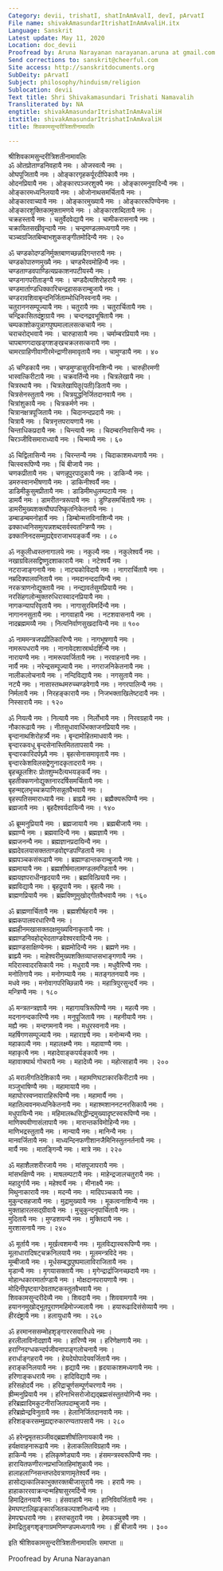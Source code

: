 ```yaml
---
Category: devii, trishatI, shatInAmAvalI, devI, pArvatI
File name: shivakAmasundarItrishatInAmAvaliH.itx
Language: Sanskrit
Latest update: May 11, 2020
Location: doc_devii
Proofread by: Aruna Narayanan narayanan.aruna at gmail.com
Send corrections to: sanskrit@cheerful.com
Site access: http://sanskritdocuments.org
SubDeity: pArvatI
Subject: philosophy/hinduism/religion
Sublocation: devii
Text title: Shri Shivakamasundari Trishati Namavalih
Transliterated by: NA
engtitle: shivakAmasundarItrishatInAmAvaliH
itxtitle: shivakAmasundarItrishatInAmAvaliH
title: शिवकामसुन्दरीत्रिशतीनामावलिः

---
```

  
 श्रीशिवकामसुन्दरीत्रिशतीनामावलिः   
ॐ ओतप्रोताण्डनिवहायै नमः । ओजस्वत्यै नमः ।  
ओघपूजितायै नमः । ओङ्कारगृहकर्पूरदीपिकायै नमः ।  
ओदनप्रियायै नमः । ओङ्कारपञ्जरशुक्यै नमः । ओङ्कारमनुवादिन्यै नमः ।  
ओङ्कारमध्यनिलयायै नमः । ओजोनाथसमर्चितायै नमः ।  
ओङ्कारवाच्यायै नमः । ओङ्कारमुख्यायै नमः । ओङ्काररूपिण्येनमः ।  
ओङ्कारशुक्तिकामुक्तामणये नमः । ओङ्कारशब्दितायै नमः ।  
चक्रहस्तायै नमः । चतुर्वेदवेद्यायै नमः । चामीकरासनायै नमः ।  
चक्रायितसखीवृन्दायै नमः । चन्द्रमण्डलमध्यगायै नमः ।  
चञ्च्वग्रजितबिम्बाभशुकसङ्गीतमोदिन्यै नमः । २०  
  
ॐ चण्डकोदण्डनिर्मुक्तबाणच्छन्नदिगन्तरायै नमः ।  
चण्डकोपारुणमुख्यै नमः । चण्डभैरवमोहिन्यै नमः ।  
चण्डताण्डवपाण्डित्यप्रकाशनपटीयस्यै नमः ।  
चण्डनागपरीताङ्ग्यै नमः । चण्डदैत्यशिरोहरायै नमः ।  
चण्डमार्ताण्डधिक्कारिचन्द्रहासकराम्बुजायै नमः ।  
चण्डरावशिवाबृन्दनिर्जिताम्भोधिनिस्वनायै नमः ।  
चतुराननसम्पूज्यायै नमः । चतुरायै नमः । चतुरार्चितायै नमः ।  
चन्द्रिकासितदंष्ट्राग्रायै नमः । चन्दनद्रवभूषितायै नमः ।  
चम्पकाशोकपुन्नागपुष्पमालालसत्कचायै नमः ।  
चराचरोद्भवायै नमः । चारुहासायै नमः । चर्माम्बरप्रियायै नमः ।  
चापबाणगदाखड्गशङ्खचक्रलसत्करायै नमः ।  
चामरग्राहिणीवाणीरमेन्द्राणीसमावृतायै नमः । चामुण्डायै नमः । ४०  
  
ॐ चण्डिकायै नमः । चण्डमुण्डासुरविनाशिन्यै नमः । चारुहीरमणी  
भास्वत्किरीटायै नमः । चक्रवर्तिन्यै नमः । चित्रलेखायै नमः ।  
चित्ररथायै नमः । चित्रलेखापितॄ(पती)डितायै नमः ।  
चित्रसेनस्तुतायै नमः । चित्रयुद्धनिर्जितदानवायै नमः ।  
चित्रांशुकायै नमः । चित्रकर्मणे नमः ।  
चित्रानक्षत्रपूजितायै नमः । चिदानन्दप्रदायै नमः ।  
चित्रायै नमः । चित्रनृत्तपरायणायै नमः ।  
चिन्ताधिकप्रदायै नमः । चिन्त्यायै नमः । चिदम्बरनिवासिन्यै नमः ।  
चिरञ्जीविसमाराध्यायै नमः । चिन्मय्यै नमः । ६०  
  
ॐ चिद्विलासिन्यै नमः । चिरन्तन्यै नमः । चिदाकाशमध्यगायै नमः ।  
चित्स्वरूपिण्यै नमः । चिं बीजायै नमः ।  
चणकप्रीतायै नमः । चणन्नूपुरपादुकायै नमः । डाकिन्यै नमः ।  
डमरुस्वानभीषणायै नमः । डाकिनीश्वर्यै नमः ।  
डाडिमीकुसुमप्रीतायै नमः । डाडिमीमधुलम्पटायै नमः ।  
डामर्यै नमः । डामरीतन्त्ररूपायै नमः । डुण्डिसमर्चितायै नमः ।  
डामरीमुख्यशक्त्यौघपरिष्कृतनिकेतनायै नमः ।  
डम्बाडम्बमनोहार्यै नमः । डिम्बोन्मत्तविनाशिन्यै नमः ।  
ढक्काध्वनिसमुत्पन्नशब्दसर्वस्वतन्त्रिण्यै नमः ।  
ढक्कानिनदसम्मुह्यद्देवराजाभयङ्कर्यै नमः । ८०  
  
ॐ नकुलीध्वस्तनागालये नमः । नकुल्यै नमः । नकुलेश्वर्यै नमः ।  
नखाग्रविलसद्विष्णुदशाकारायै नमः । नटेश्वर्यै नमः ।  
नटराजाङ्गनायै नमः । नाट्यकोविदायै नमः । नागरार्चितायै नमः ।  
नम्रदिक्पालवनितायै नमः । नमदानन्ददायिन्यै नमः ।  
नरकत्राणनोद्युक्तायै नमः । नन्द्यावर्तसुमप्रियायै नमः ।  
नरसिंहगलोन्मुक्तरुधिरास्वादनप्रियायै नमः ।  
नागकन्यापरिवृतायै नमः । नागासुरविमर्दिन्यै नमः ।  
नागाननसुतायै नमः । नागवाहायै नमः । नटशवासनायै नमः ।  
नादब्रह्ममय्यै नमः । नित्यनिर्वाणसुखदायिन्यै नमः ॥ १००  
  
ॐ नाममन्त्रजपप्रीतिकारिण्यै नमः । नागभूषणायै नमः ।  
नामरूपधरायै नमः । नानावेदशास्रार्थदर्शिन्यै नमः ।  
नारायण्यै नमः । नामरूपवर्जितायै नमः । नरवाहनायै नमः ।  
नार्यै नमः । नरेन्द्रसम्पूज्यायै नमः । नगराजनिकेतनायै नमः ।  
नालीकलोचनायै नमः । नन्दिविद्यायै नमः । नगसुतायै नमः ।  
नट्यै नमः । नासास्तब्धमरुच्चण्डवेगायै नमः । नगरपालिन्यै नमः ।  
निर्मलायै नमः । निरहङ्कारायै नमः । निजभक्ताखिलेष्टदायै नमः ।  
निस्सारायै नमः । १२०  
  
ॐ नियत्यै नमः । नित्यायै नमः । निर्लोभायै नमः । निरवग्रहायै नमः ।  
नौकारूढायै नमः । नीतसुधावार्धिभक्तजनप्रियायै नमः ।  
बृन्दानाथशिरोहर्त्र्यै नमः । बृन्दामोहितमाधवायै नमः ।  
बृन्दारकवधू बृन्दसेनास्तिमिततापसायै नमः ।  
बृन्दारकारिदर्पघ्न्यै नमः । बृहत्सेनासमावृतायै नमः ।  
बृन्दारकेशविलसद्वेणुनादकृतादरायै नमः ।  
बृहच्छूलशिरः प्रोतशुम्भदैत्यभयङ्कर्यै नमः ।  
बृहतीक्कणनोद्युक्तनारदर्षिसमर्चितायै नमः ।  
बृहन्मद्दलभृच्चक्रपाणिसन्नुतवैभवायै नमः ।  
बृहस्पतिसमाराध्यायै नमः । ब्राह्म्यै नमः । ब्रह्मैक्यरूपिण्यै नमः ।  
ब्रह्मजायै नमः । बृहदैश्वर्यदायिन्यै नमः । १४०  
  
ॐ ब्रूम्मनुप्रियायै नमः । ब्रह्मजायायै नमः । ब्रह्मबीजायै नमः ।  
ब्रह्माण्यै नमः । ब्रह्मवादिन्यै नमः । ब्रह्मज्ञायै नमः ।  
ब्रह्मजनन्यै नमः । ब्रह्मज्ञानप्रदायिन्यै नमः ।  
ब्रह्मदेवलयासक्तताण्डवोद्दण्डपण्डितायै नमः ।  
ब्रह्मपञ्चकसंरूढायै नमः । ब्रह्माण्डान्तकराम्बुजायै नमः ।  
ब्रह्ममायायै नमः । ब्रह्मशीर्षमालामण्डलमण्डितायै नमः ।  
ब्रह्मयज्ञपराधीनहृदयायै नमः । ब्रह्मवित्प्रियायै नमः ।  
ब्रह्मविद्यायै नमः । बृहद्रूपायै नमः । बृहत्यै नमः ।  
ब्राह्मणप्रियायै नमः । ब्रह्मविष्णुमुखोद्गीतवैभवायै नमः । १६०  
  
ॐ ब्राह्मणार्चितायै नमः । ब्रह्मशीर्षहरायै नमः ।  
ब्रह्मकपालवरधारिण्यै नमः ।  
ब्रह्महीनमखासक्तदक्षमुख्यविनाकृतायै नमः ।  
ब्रह्माण्डनिवहोद्भेदताण्डवेश्वरवादिन्यै नमः ।  
ब्रह्माण्डसाक्षिण्येनमः । ब्रह्ममोदिन्यै नमः । ब्रह्मणे नमः ।  
ब्राह्म्यै नमः । माहेश्वरीमुख्यशक्तिव्याप्तसभाङ्गणायै नमः ।  
मदिरास्वादरसिकायै नमः । मधुरायै नमः । मधुवैरिण्यै नमः ।  
मनोतिगायै नमः । मनोगम्यायै नमः । मतङ्गतनयायै नमः ।  
मधवे नमः । मनोवागपरिच्छिन्नायै नमः । महात्रिपुरसुन्दर्यै नमः ।  
मन्त्रिण्यै नमः । १८०  
  
ॐ मन्त्रतन्त्रज्ञायै नमः । महागायत्रिरूपिण्यै नमः । महत्यै नमः ।  
मदनानन्दकारिण्यै नमः । मनुपूजितायै नमः । महनीयायै नमः ।  
मह्यै नमः । मन्दगमनायै नमः । मधुरस्वनायै नमः ।  
महर्षिगणसम्पूज्यायै नमः । महाराज्ञ्यै नमः । मनोन्मन्यै नमः ।  
महाकाल्यै नमः । महालक्ष्म्यै नमः । महावाण्यै नमः ।  
महाकृत्यै नमः । महादेवाङ्कपर्यङ्कायै नमः ।  
महावाक्यार्थ गोचरायै नमः । महादेव्यै नमः । महोत्साहायै नमः । २००  
  
ॐ मरालीगतिदेशिकायै नमः । महामणिघटाकारकिरीटायै नमः ।  
मञ्जुभाषिण्यै नमः । महामायायै नमः ।  
महाघोरस्वप्नवाराहिरूपिण्यै नमः । महामार्यै नमः ।  
महातिल्ववनमध्यनिकेतनायै नमः । महाश्मशाननटनरसिकायै नमः ।  
मधुपायिन्यै नमः । महिमालब्धसिद्धीन्द्रमुख्यादृष्टस्वरूपिण्यै नमः ।  
माणिक्यवीणासंलापायै नमः । मारान्तकविमोहिन्यै नमः ।  
माणिभद्रस्तुतायै नमः । मान्यायै नमः । मानिन्यै नमः ।  
मानवर्जितायै नमः । माध्यन्दिनफणीशानजैमिनिस्तुतनर्तनायै नमः ।  
मार्यै नमः । मातङ्गिन्यै नमः । मात्रे नमः । २२०  
  
ॐ महाशैलशरीरजायै नमः । मांसपूजापरायै नमः ।  
मांसभक्षिण्यै नमः । माषलम्पटायै नमः । माहेन्द्रजालचतुरायै नमः ।  
महादुर्गायै नमः । महेश्वर्यै नमः । मीनाक्ष्यै नमः ।  
मिथुनाकारायै नमः । मदन्यै नमः । मादिपञ्चकायै नमः ।  
मुकुन्दसहजायै नमः । मुद्रामुख्यायै नमः । मूकत्वनाशिन्यै नमः ।  
मुक्ताहारलसद्ग्रीवायै नमः । मुचुकुन्दनृपार्चितायै नमः ।  
मुदितायै नमः । मुण्डशयन्यै नमः । मुक्तिदायै नमः ।  
मुरशासनायै नमः । २४०  
  
ॐ मूर्तायै नमः । मूर्खत्वशमन्यै नमः । मूलविद्यास्वरूपिण्यै नमः ।  
मूलाधारादिषट्चक्रनिलयायै नमः । मूलमन्त्रविदे नमः ।  
मूम्बीजायै नमः । मूर्धसम्बद्धपुष्पमालाविराजितायै नमः ।  
मृडान्यै नमः । मृगयासक्तायै नमः । मृगेन्द्रार्द्राजिनच्छदायै नमः ।  
मोहान्धकारमार्ताण्डायै नमः । मोक्षदानपरायणायै नमः ।  
मोदिनीपृष्टवाग्देवताष्टकस्तुतवैभवायै नमः ।  
शिवकामसुन्दरीदेव्यै नमः । शिवदायै नमः । शिववामगायै नमः ।  
हयाननमुखोद्भूतपुराणमहिमोज्ज्वलायै नमः । हयारूढादिसंसेव्यायै नमः ।  
हीरदंष्ट्रायै नमः । हलायुधायै नमः । २६०  
  
ॐ हरमानससम्मोहशृङ्गाररसवारिधये नमः ।  
हरलीलाविनोदज्ञायै नमः । हारिण्यै नम । हरिणेक्षणायै नमः ।  
हराग्निदग्धकन्दर्पजीवनापाङ्गलोचनायै नमः ।  
हरार्धाङ्गहरायै नमः । हेयदेयोपादेयवर्जितायै नमः ।  
हराङ्कनिलयायै नमः । हृद्यायै नमः । हृदयाकाशमध्यगायै नमः ।  
हरिणाङ्कधरायै नमः । हादिविद्यायै नमः ।  
हरिसहोदर्यै नमः । हरिद्राचूर्णसम्पूर्णचरणायै नमः ।  
ह्रीम्मनुप्रियायै नम । हरिनाभिसरोजोद्यद्ब्रह्मसंस्तुतयोगिन्यै नमः ।  
हरिब्रह्मादिमकुटनीराजितपदाम्बुजायै नमः ।  
हरिब्रह्मेन्द्रविनुतायै नमः । हेलानिर्जितदानवायै नमः ।  
हरिशङ्करसम्मुह्यद्दारुकारण्यतापसायै नमः । २८०  
  
ॐ हरेन्द्वमृतसञ्जीवद्ब्रह्मशीर्षालिगायकायै नमः ।  
हर्यक्षवाहनारूढायै नमः । हेलाकलितविग्रहायै नमः ।  
हाकिन्यै नमः । हलिकृष्णेड्यायै नमः । हंसमन्त्रस्वरूपिण्यै नमः ।  
हारायितफणीरत्नप्रभाजितहिमांशुकायै नमः ।  
हालाहलाग्निसन्तप्तदेवत्राणामृतेश्वर्यै नमः ।  
हासोद्यत्कालिकाभुक्तरक्तबीजासुरायै नमः । हरायै नमः ।  
हाहाकाररवाक्रन्दन्महिषासुरमर्दिन्यै नमः ।  
हिमाद्रितनयायै नमः । हंसवाहायै नमः । हानिविवर्जितायै नमः ।  
हेमघण्टालिझङ्कारजितकल्पाशनिध्वन्यै नमः ।  
हेमपद्मधरायै नमः । हस्तचतुरायै नमः । हेमकञ्चुक्यै नमः ।  
हेमाद्रितुङ्गशृङ्गाग्रमणिमण्डपमध्यगायै नमः । ह्रीं बीजायै नमः । ३००  
  
इति श्रीशिवकामसुन्दरीत्रिशतीनामावलिः समाप्ता ॥  
  
  
Proofread by Aruna Narayanan  
  
